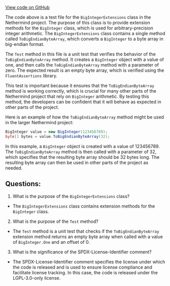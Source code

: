 [View code on GitHub](https://github.com/NethermindEth/nethermind/src/Nethermind/Nethermind.Core.Test/BigIntegerExtensions.cs)

The code above is a test file for the `BigIntegerExtensions` class in the Nethermind project. The purpose of this class is to provide extension methods for the `BigInteger` class, which is used for arbitrary-precision integer arithmetic. The `BigIntegerExtensions` class contains a single method called `ToBigEndianByteArray`, which converts a `BigInteger` to a byte array in big-endian format.

The `Test` method in this file is a unit test that verifies the behavior of the `ToBigEndianByteArray` method. It creates a `BigInteger` object with a value of one, and then calls the `ToBigEndianByteArray` method with a parameter of zero. The expected result is an empty byte array, which is verified using the `FluentAssertions` library.

This test is important because it ensures that the `ToBigEndianByteArray` method is working correctly, which is crucial for many other parts of the Nethermind project that rely on `BigInteger` arithmetic. By testing this method, the developers can be confident that it will behave as expected in other parts of the project.

Here is an example of how the `ToBigEndianByteArray` method might be used in the larger Nethermind project:

```csharp
BigInteger value = new BigInteger(123456789);
byte[] bytes = value.ToBigEndianByteArray(32);
```

In this example, a `BigInteger` object is created with a value of 123456789. The `ToBigEndianByteArray` method is then called with a parameter of 32, which specifies that the resulting byte array should be 32 bytes long. The resulting byte array can then be used in other parts of the project as needed.
## Questions: 
 1. What is the purpose of the `BigIntegerExtensions` class?
- The `BigIntegerExtensions` class contains extension methods for the `BigInteger` class.

2. What is the purpose of the `Test` method?
- The `Test` method is a unit test that checks if the `ToBigEndianByteArray` extension method returns an empty byte array when called with a value of `BigInteger.One` and an offset of 0.

3. What is the significance of the SPDX-License-Identifier comment?
- The SPDX-License-Identifier comment specifies the license under which the code is released and is used to ensure license compliance and facilitate license tracking. In this case, the code is released under the LGPL-3.0-only license.